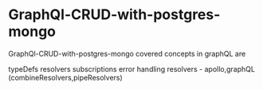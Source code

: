 # GraphQl-CRUD-with-postgres-mongo

GraphQl-CRUD-with-postgres-mongo
covered concepts in graphQL are

typeDefs
resolvers
subscriptions
error handling
resolvers - apollo,graphQL (combineResolvers,pipeResolvers)


